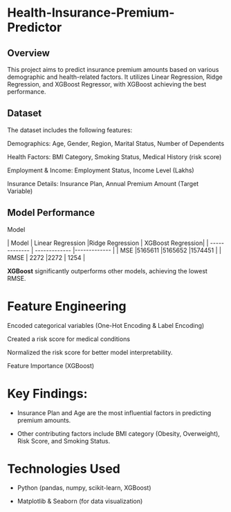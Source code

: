 # Health-Insurance-Premium-Predictor

## Overview

This project aims to predict insurance premium amounts based on various demographic and health-related factors. It utilizes Linear Regression, Ridge Regression, and XGBoost Regressor, with XGBoost achieving the best performance.

## Dataset

The dataset includes the following features:

Demographics: Age, Gender, Region, Marital Status, Number of Dependents

Health Factors: BMI Category, Smoking Status, Medical History (risk score)

Employment & Income: Employment Status, Income Level (Lakhs)

Insurance Details: Insurance Plan, Annual Premium Amount (Target Variable)

## Model Performance

Model

| Model         | Linear Regression |Ridge Regression | XGBoost Regression|
| ------------- | ------------- |------------- |
| MSE |5165611 |5165652  |1574451 |
| RMSE  | 2272 |2272 | 1254 |


**XGBoost** significantly outperforms other models, achieving the lowest RMSE.

# Feature Engineering

Encoded categorical variables (One-Hot Encoding & Label Encoding)

Created a risk score for medical conditions

Normalized the risk score for better model interpretability.

Feature Importance (XGBoost)

# Key Findings:

- Insurance Plan and Age are the most influential factors in predicting premium amounts.

- Other contributing factors include BMI category (Obesity, Overweight), Risk Score, and Smoking Status.

# Technologies Used

- Python (pandas, numpy, scikit-learn, XGBoost)

- Matplotlib & Seaborn (for data visualization)
